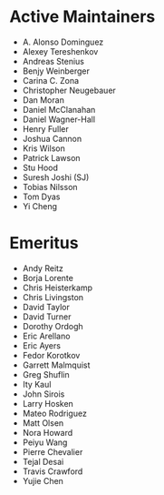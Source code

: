 Active Maintainers
==================

* A. Alonso Dominguez
* Alexey Tereshenkov
* Andreas Stenius
* Benjy Weinberger
* Carina C. Zona
* Christopher Neugebauer
* Dan Moran
* Daniel McClanahan
* Daniel Wagner-Hall
* Henry Fuller
* Joshua Cannon
* Kris Wilson
* Patrick Lawson
* Stu Hood
* Suresh Joshi (SJ)
* Tobias Nilsson
* Tom Dyas
* Yi Cheng

Emeritus
========

* Andy Reitz
* Borja Lorente
* Chris Heisterkamp
* Chris Livingston
* David Taylor
* David Turner
* Dorothy Ordogh
* Eric Arellano
* Eric Ayers
* Fedor Korotkov
* Garrett Malmquist
* Greg Shuflin
* Ity Kaul
* John Sirois
* Larry Hosken
* Mateo Rodriguez
* Matt Olsen
* Nora Howard
* Peiyu Wang
* Pierre Chevalier
* Tejal Desai
* Travis Crawford
* Yujie Chen
